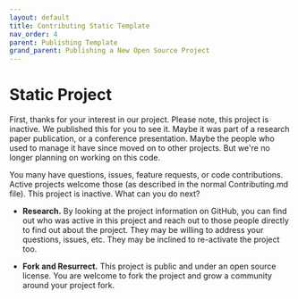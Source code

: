 ```yaml
---
layout: default
title: Contributing Static Template
nav_order: 4
parent: Publishing Template
grand_parent: Publishing a New Open Source Project
---
```


# Static Project
First, thanks for your interest in our project. Please note, this project is inactive. We published this for you to see it. Maybe it was part of a research paper publication, or a conference presentation. Maybe the people who used to manage it have since moved on to other projects. But we're no longer planning on working on this code.

You many have questions, issues, feature requests, or code contributions. Active projects welcome those (as described in the normal Contributing.md file). This project is inactive. What can you do next?

* **Research.** By looking at the project information on GitHub, you can find out who was active in this project and reach out to those people directly to find out about the project. They may be willing to address your questions, issues, etc. They may be inclined to re-activate the project too.

* **Fork and Resurrect.** This project is public and under an open source license. You are welcome to fork the project and grow a community around your project fork.
